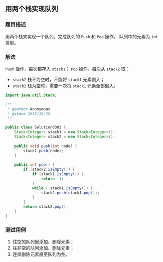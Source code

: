 ## 用两个栈实现队列

### 题目描述
用两个栈来实现一个队列，完成队列的 `Push` 和 `Pop` 操作。 队列中的元素为 `int` 类型。


### 解法
`Push` 操作，每次都存入 `stack1`；
`Pop` 操作，每次从 `stack2` 取：
- `stack2` 栈不为空时，不能将 `stack1` 元素倒入；
- `stack2` 栈为空时，需要一次将 `stack1` 元素全部倒入。

```java
import java.util.Stack;

/**
 * @author Anonymous
 * @since 2019/10/28
 */

public class Solution0302 {
    Stack<Integer> stack1 = new Stack<Integer>();
    Stack<Integer> stack2 = new Stack<Integer>();
    
    public void push(int node) {
        stack1.push(node);
    }
    
    public int pop() {
        if (stack2.isEmpty()) {
            if (stack1.isEmpty()) {
                return -1;
            }
            while (!stack1.isEmpty()) {
                stack2.push(stack1.pop());
            }
        }
        return stack2.pop();
    }
}
```


### 测试用例
1. 往空的队列里添加、删除元素；
2. 往非空的队列添加、删除元素；
3. 连续删除元素直至队列为空。